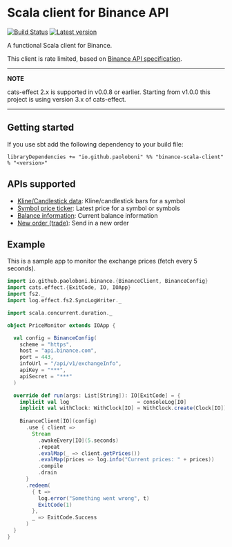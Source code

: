 # Scala client for Binance API

[![Build Status](https://travis-ci.com/paoloboni/binance-scala-client.svg?branch=master)](https://travis-ci.com/paoloboni/binance-scala-client)
[![Latest version](https://img.shields.io/maven-central/v/io.github.paoloboni/binance-scala-client_2.13.svg)](https://search.maven.org/artifact/io.github.paoloboni/binance-scala-client_2.13)

A functional Scala client for Binance.

This client is rate limited, based on [Binance API specification](https://github.com/binance-exchange/binance-official-api-docs/blob/master/rest-api.md#limits).

---
**NOTE**

cats-effect 2.x is supported in v0.0.8 or earlier. Starting from v1.0.0 this project is using version 3.x of cats-effect. 

---

## Getting started

If you use sbt add the following dependency to your build file:

```sbtshell
libraryDependencies += "io.github.paoloboni" %% "binance-scala-client" % "<version>"
```

## APIs supported

* [Kline/Candlestick data](https://github.com/binance-exchange/binance-official-api-docs/blob/master/rest-api.md#klinecandlestick-data): Kline/candlestick bars for a symbol
* [Symbol price ticker](https://github.com/binance-exchange/binance-official-api-docs/blob/master/rest-api.md#symbol-price-ticker): Latest price for a symbol or symbols
* [Balance information](https://github.com/binance-exchange/binance-official-api-docs/blob/master/rest-api.md#account-information-user_data): Current balance information
* [New order (trade)](https://github.com/binance-exchange/binance-official-api-docs/blob/master/rest-api.md#new-order--trade): Send in a new order

## Example

This is a sample app to monitor the exchange prices (fetch every 5 seconds).

```scala
import io.github.paoloboni.binance.{BinanceClient, BinanceConfig}
import cats.effect.{ExitCode, IO, IOApp}
import fs2._
import log.effect.fs2.SyncLogWriter._

import scala.concurrent.duration._

object PriceMonitor extends IOApp {

  val config = BinanceConfig(
    scheme = "https",
    host = "api.binance.com",
    port = 443,
    infoUrl = "/api/v1/exchangeInfo",
    apiKey = "***",
    apiSecret = "***"
  )

  override def run(args: List[String]): IO[ExitCode] = {
    implicit val log                      = consoleLog[IO]
    implicit val withClock: WithClock[IO] = WithClock.create(Clock[IO])
    
    BinanceClient[IO](config)
      .use { client =>
        Stream
          .awakeEvery[IO](5.seconds)
          .repeat
          .evalMap(_ => client.getPrices())
          .evalMap(prices => log.info("Current prices: " + prices))
          .compile
          .drain
      }
      .redeem(
        { t =>
          log.error("Something went wrong", t)
          ExitCode(1)
        },
        _ => ExitCode.Success
      )
  }
}
```
